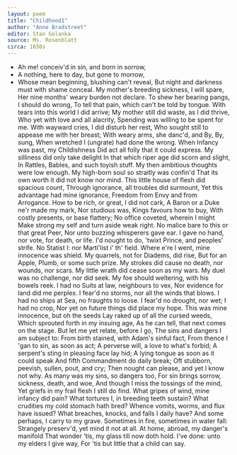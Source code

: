 ```yaml
---
layout: poem
title: "Childhood1"
author: "Anne Bradstreet"
editor: Stan Golanka
source: Ms. Rosenblatt
circa: 1650s
---
```


- Ah me! conceiv'd in sin, and born in sorrow,
- A nothing, here to day, but gone to morrow,
- Whose mean beginning, blushing can't reveal,
But night and darkness must with shame conceal.
My mother's breeding sickness, I will spare,
Her nine months' weary burden not declare.
To shew her bearing pangs, I should do wrong,
To tell that pain, which can't be told by tongue.
With tears into this world I did arrive;
My mother still did waste, as I did thrive,
Who yet with love and all alacrity,
Spending was willing to be spent for me.
With wayward cries, I did disturb her rest,
Who sought still to appease me with her breast;
With weary arms, she danc'd, and By, By, sung,
When wretched I (ungrate) had done the wrong.
When Infancy was past, my Childishness
Did act all folly that it could express.
My silliness did only take delight
In that which riper age did scorn and slight,
In Rattles, Bables, and such toyish stuff.
My then ambitious thoughts were low enough.
My high-born soul so straitly was confin'd
That its own worth it did not know nor mind.
This little house of flesh did spacious count,
Through ignorance, all troubles did surmount,
Yet this advantage had mine ignorance,
Freedom from Envy and from Arrogance.
How to be rich, or great, I did not cark,
A Baron or a Duke ne'r made my mark,
Nor studious was, Kings favours how to buy,
With costly presents, or base flattery;
No office coveted, wherein I might
Make strong my self and turn aside weak right.
No malice bare to this or that great Peer,
Nor unto buzzing whisperers gave ear.
I gave no hand, nor vote, for death, or life.
I'd nought to do, 'twixt Prince, and peoples' strife.
No Statist I: nor Marti'list i' th' field.
Where e're I went, mine innocence was shield.
My quarrels, not for Diadems, did rise,
But for an Apple, Plumb, or some such prize.
My strokes did cause no death, nor wounds, nor scars.
My little wrath did cease soon as my wars.
My duel was no challenge, nor did seek.
My foe should weltering, with his bowels reek.
I had no Suits at law, neighbours to vex,
Nor evidence for land did me perplex.
I fear'd no storms, nor all the winds that blows.
I had no ships at Sea, no fraughts to loose.
I fear'd no drought, nor wet; I had no crop,
Nor yet on future things did place my hope.
This was mine innocence, but oh the seeds
Lay raked up of all the cursed weeds,
Which sprouted forth in my insuing age,
As he can tell, that next comes on the stage.
But let me yet relate, before I go,
The sins and dangers I am subject to:
From birth stained, with Adam's sinful fact,
From thence I 'gan to sin, as soon as act;
A perverse will, a love to what's forbid;
A serpent's sting in pleasing face lay hid;
A lying tongue as soon as it could speak
And fifth Commandment do daily break;
Oft stubborn, peevish, sullen, pout, and cry;
Then nought can please, and yet I know not why.
As many was my sins, so dangers too,
For sin brings sorrow, sickness, death, and woe,
And though I miss the tossings of the mind,
Yet griefs in my frail flesh I still do find.
What gripes of wind, mine infancy did pain?
What tortures I, in breeding teeth sustain?
What crudities my cold stomach hath bred?
Whence vomits, worms, and flux have issued?
What breaches, knocks, and falls I daily have?
And some perhaps, I carry to my grave.
Sometimes in fire, sometimes in water fall:
Strangely preserv'd, yet mind it not at all.
At home, abroad, my danger's manifold
That wonder 'tis, my glass till now doth hold.
I've done: unto my elders I give way,
For 'tis but little that a child can say.

